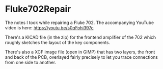 # Fluke702Repair
The notes I took while repairing a Fluke 702. The accompanying YouTube video is here:
https://youtu.be/s0qFohi397c

There's a KICAD file (in the zip) for the frontend amplifier of the 702 which roughly sketches the layout of the key components.

There's also a XCF image file (open in GIMP) that has two layers, the front and back of the PCB, overlayed fairly precisely to let you trace connections from one side to another.
